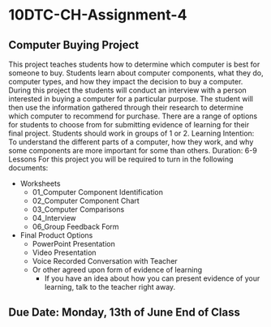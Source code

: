 # 10DTC-CH-Assignment-4

## Computer Buying Project
This project teaches students how to determine which computer is best for someone to buy. Students learn about computer components, what they do, computer types, and how they impact the decision to buy a computer. During this project the students will conduct an interview with a person interested in buying a computer for a particular purpose. The student will then use the information gathered through their research to determine which computer to recommend for purchase. There are a range of options for students to choose from for submitting evidence of learning for their final project. Students should work in groups of 1 or 2.
Learning Intention: To understand the different parts of a computer, how they work, and why some components are more important for some than others.
Duration: 6-9 Lessons
For this project you will be required to turn in the following documents:
* Worksheets
    * 01_Computer Component Identification
    * 02_Computer Component Chart
    * 03_Computer Comparisons
    * 04_Interview 
    * 06_Group Feedback Form
* Final Product Options
    * PowerPoint Presentation
    * Video Presentation
    * Voice Recorded Conversation with Teacher
    * Or other agreed upon form of evidence of learning
        * If you have an idea about how you can present evidence of your learning, talk to the teacher right away.

## Due Date:  Monday, 13th of June End of Class
